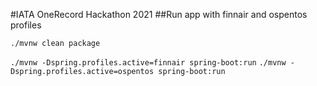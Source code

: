 #IATA OneRecord Hackathon 2021
##Run app with finnair and ospentos profiles

`./mvnw clean package`

`./mvnw -Dspring.profiles.active=finnair spring-boot:run`
`./mvnw -Dspring.profiles.active=ospentos spring-boot:run`
